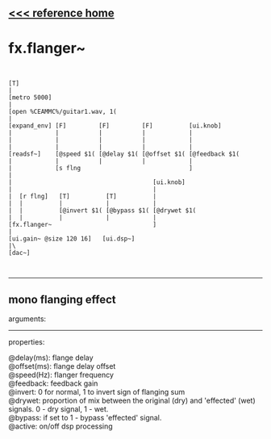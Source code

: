 [<<< reference home](ceammc_lib.md)
---

# fx.flanger~

```


[T]
|
[metro 5000]
|
[open %CEAMMC%/guitar1.wav, 1(
|
[expand_env] [F]         [F]         [F]          [ui.knob]
|            |           |           |            |
|            |           |           |            |
|            |           |           |            |
[readsf~]    [@speed $1( [@delay $1( [@offset $1( [@feedback $1(
|            |           |           |            |
|            [s flng                              ]
|
|                                       [ui.knob]
|                                       |
|  [r flng]   [T]          [T]          |
|  |          |            |            |
|  |          [@invert $1( [@bypass $1( [@drywet $1(
|  |          |            |            |
[fx.flanger~                            ]
|
[ui.gain~ @size 120 16]   [ui.dsp~]
|\
[dac~]

            
```
---
mono flanging effect
---
arguments:


---
properties:

@delay(ms): flange delay<br>
@offset(ms): flange delay offset<br>
@speed(Hz): flanger frequency<br>
@feedback: feedback
            gain<br>
@invert: 0 for normal, 1 to invert
            sign of flanging sum<br>
@drywet: proportion
            of mix between the original (dry) and &#39;effected&#39; (wet) signals. 0 - dry signal, 1 -
            wet.<br>
@bypass: if set to 1 - bypass
            &#39;effected&#39; signal.<br>
@active: on/off dsp
            processing<br>

